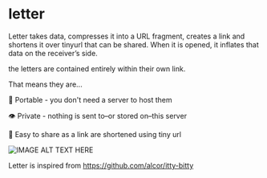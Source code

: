 # letter

Letter takes data, compresses it into a URL fragment, creates a link and shortens it over tinyurl that can be shared. When it is opened, it inflates that data on the receiver’s side.


the letters are contained entirely within their own link.

That means they are...

💼 Portable - you don't need a server to host them

👁 Private - nothing is sent to–or stored on–this server 

🎁 Easy to share as a link are shortened using tiny url 


![IMAGE ALT TEXT HERE](https://cdn.dribbble.com/users/2465626/screenshots/4945475/letter.jpg)


Letter is inspired from https://github.com/alcor/itty-bitty

